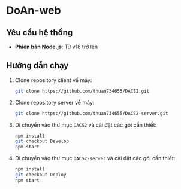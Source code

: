 # DoAn-web

## Yêu cầu hệ thống

- **Phiên bản Node.js**: Từ v18 trở lên

## Hướng dẫn chạy

1. Clone repository client về máy:

   ```bash
   git clone https://github.com/thuan734655/DACS2.git
   ```

2. Clone repository server về máy:

   ```bash
   git clone https://github.com/thuan734655/DACS2-server.git
   ```

3. Di chuyển vào thư mục `DACS2` và cài đặt các gói cần thiết:

   ```bash
   npm install
   git checkout Develop
   npm start
   ```

4. Di chuyển vào thư mục `DACS2-server` và cài đặt các gói cần thiết:

   ```bash
   npm install
   git checkout Deploy
   npm start
   ```
